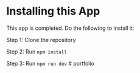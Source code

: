 # Installing this App

This app is completed. Do the following to install it: 

Step 1: Clone the repository

Step 2: Run `npm install`

Step 3: Run `npm run dev`
#   p o r t f o l i o  
 